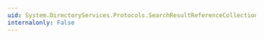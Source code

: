 ```yaml
---
uid: System.DirectoryServices.Protocols.SearchResultReferenceCollection.Item(System.Int32)
internalonly: False
---
```

